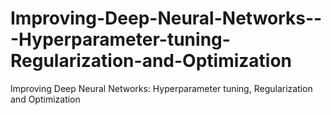 # Improving-Deep-Neural-Networks---Hyperparameter-tuning-Regularization-and-Optimization
Improving Deep Neural Networks: Hyperparameter tuning, Regularization and Optimization

